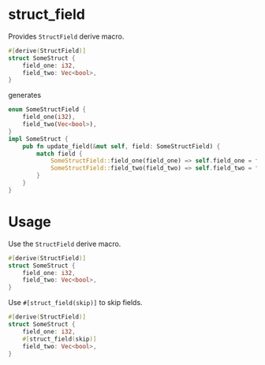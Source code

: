 # struct_field

Provides `StructField` derive macro.
```rust
#[derive(StructField)]
struct SomeStruct {
    field_one: i32,
    field_two: Vec<bool>,
}
```
generates
```rust
enum SomeStructField {
    field_one(i32),
    field_two(Vec<bool>),
}
impl SomeStruct {
    pub fn update_field(&mut self, field: SomeStructField) {
        match field {
            SomeStructField::field_one(field_one) => self.field_one = field_one,
            SomeStructField::field_two(field_two) => self.field_two = field_two,
        }
    }
}
```

# Usage
Use the `StructField` derive macro.
```rust
#[derive(StructField)]
struct SomeStruct {
    field_one: i32,
    field_two: Vec<bool>,
}
```

Use `#[struct_field(skip)]` to skip fields.
```rust
#[derive(StructField)]
struct SomeStruct {
	field_one: i32,
	#[struct_field(skip)]
	field_two: Vec<bool>,
}
```
